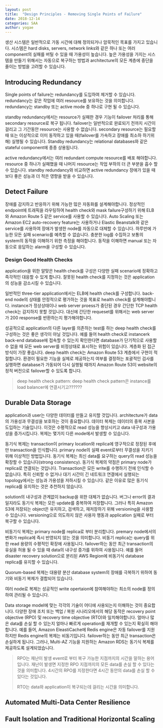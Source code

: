 ```yaml
---
layout: post
title:  "Design Principles - Removing Single Points of Failure"
date: 2018-12-14
categories: SAA
author: yogae
---
```


생산 시스템은 일반적으로 가동 시간에 대해 정의되거나 암묵적인 목표를 가지고 있습니다. 시스템은 hard disks, servers, network links와 같은 하나 또는 여러 component의 실패를 버틸 수 있을 때 가용성이 높습니다. 높은 가용성을 가지는 시스템을 만들기 위해서는 자동으로 복구하는 방법과 architecture의 모든 계층에 중단을 줄이는 방법을 고려할 수 있습니다.

## Introducing Redundancy

Single points of failure는 redundancy를 도입하여 제거할 수 있습니다. redundancy는 같은 작업에 여러 resource를 보유하는 것을 의미합니다. redundancy는 standby 또는 active mode 중 하나로 구현 될 수 있습니다.

standby redundancy에서는 resource가 실패한 경우 기능이 failover 처리를 통해 secondary resource로 복구 됩니다. failover는 일반적으로 완료되기 전까지 시간이 걸리고 그 기간동안 resource는 사용할 수 없습니다. secondary resource는 필요할 때 또는 이상적으로 이미 동작하고 있을 때(failover를 가속하고 장애를 최소하 하기위해) 실행될 수 있습니다. Standby redundancy는 relational databases와 같은 stateful component에 종종 상용됩니다.

active redundancy에서는 여러 redundant compute resource를 배포 해야합니다. resource 중 하나가 실패했을 때 나머지 resource는 작업 부하의 더 큰 부분을 흡수 할 수 있습니다. standby redundancy와 비교하면 active redundancy 장애가 있을 때 보다 좋은 성능과 더 적은 영향을 받을 수 있습니다.

## Detect Failure

장애를 감지하고 반응하기 위해 가능한 많은 자동화를 설계해야합니다. 정상적인 endpoint에 트래픽을 라우팅하여 health check와 mask failure구성하기 위해 ELB와 Amazon Route 5 같은 service를 사용할 수 있습니다. Auto Scaling 또는  Amazon EC2 auto-recovery feature는 사용하거나 Elastic Beanstalk와 같은 service를 사용하여 장애가 발생한 node를 자동으로 대체할 수 있습니다. 하루만에 가능한 모든 실패 scenario를 예측할 수 없습니다. 충분한 log를 수집하고 보통의 system의 동작을 이해하기 위한 측정을 해야합니다. 동작을 이해하면 manual 또는 자동으로 응답하는 alarm을 구성할 수 있습니다.

### Design Good Health Checks

application을 위한 알맞은 health check를 구성은 다양한 실패 scenario에 정확하고 즉각적인 대응할 수 있게 합니다. 잘못된 health check를 지정하는 것은 application의 성능을 감소시킬 수 있습니다.

일반적인 three-tier application에서는 ELB에 health check를 구성합니다. back-end node의 상태를 안정적으로 평가하는 것을 목표로 health check를 설계해야합니다. instance가 정상상태이나 web server proess가 중단된 경우 간단한 TCP health check는 감지하지 못할 것입니다. 대신에 간단한 requeset를 위해서는 web server가 200 response를 반환하는지 평가해야합니다.

성공적으로 application의 다른 layer를 의존하는 test를 하는 deep health check를 구성하는 것은 좋은 생각이 아닐 것입니다. 예를 들어 health check로 instancerk back-end database에 접속할 수 있는지 확인한다면 database가 단기적으로 사용할 수 없을 때 모든 web server를 비정상태로 표시하는 위험이 있습니다. 계층화 된 접근 방식이 가장 좋습니다.  deep health check는 Amazon Route 53 계층에서 구현이 적절합니다. 환경이 필요한 기능을 실제로 제공하는지 여부를 결정하는 포괄적인 검사를 실행하면 database가 가동되어 다시 실행될 때까지 Amazon Route 53이 website의 정적 버전으로 failover할 수 있도록 합니다.

> deep health check pattern: deep health check pattern은 instance를 load balancer에 연결시기고??????

## Durable Data Storage

application과 user는 다양한 데이터를 만들고 유지할 것입니다. architecture가 data의 가용성과 무결성을 보호하는 것이 중요합니다. 데이터 복제는 데이터의 중복 사본을 도입하는 기술입니다. 이것은 수평적으로 read 성능을 향상시키고 data 내구성과 가용성을 증가시킵니다. 복제는 몇가지 다른 mode에서 발생할 수 있습니다.

동기식 복제는 transaction이 primary location와 replica에 영구적으로 정장된 후에만 transaction을 인식합니다. primary node의 실패 event로부터 무결성을 지키기 위해 이상적인 방법입니다. 동기식 복제는 최신 data를 요구하는 query의 read 성능을 확장할 수 있습니다(strong consistency). 동기식 복제의 약점은 primary node가 replica로 연결되는 것입니다. Transaction은 모든 write를 수행하기 전에 인식할 수 없습니다. 특히 신뢰할 수 없거나 대기 시간이 긴 네트워크 연결에서 실행되는 topology에서는 성능과 가용성을 저하시킬 수 있습니다. 같은 이유로 많은 동기식 replica를 유지하는 것은 추천하지 않습니다.

solution의 내구성과 관계없이 backup을 위한 대체가 없습니다. 버그나 error의 결과일지라도 동기식 복제는 모든 update를 중복하여 저장합니다. 그러나 특히 Amazon S3에 저장되는 object은 유지하고, 검색하고, 재저장하기 위해 versioning을 사용할 수 있습니다. versioning으로 의도하지 않은 사용자 행동과 application 실패로 부터 복구할 수 있습니다.

비동기식 복제는 primary node를 replica로 부터 분리합니다. premary node에서의 변화가 replica에 즉시 반영되지 않는 것을 의미합니다. 비동기 replica는 query를 위한 read 용량의 수평적인 확장에 사용됩니다. failover하는 동안 최근 transaction의 유실을 허용 될 수 있을 때 data의 내구성 증가를 위하여 사용됩니다. 예를 들어 disaster recovery solution으로 분리된 AWS Region에 비동기식 database replica를 유지할 수 있습니다.

Quorum-based 복제는 대용량 분산 database system의 장애를 극복하기 위하여 동기와 비동기 복제가 결합되어 있습니다.

여러 node로 복제는 성공적인 write opertaion에 참여해야하는 최소의 node를 정의하여 관리될 수 있습니다. 

Data storage model에 맞는 각각의 기술이 어디에 사용되는지 이해하는 것이 중요합니다. 다양한 장애 조치 또는 백업 / 복원 시나리오에서의 해당 동작은  recovery point objective (RPO) 및 recovery time objective (RTO)와 일치해야합니다. 얼마나 많은 data를 손실 할 수 있는지 얼마나 빠르게 operation를 재개할 수 있는지 확실히 해야합니다. 예를 들어, Amazon EleastiCache에 Redis engine은 자동 failover를 지원하지만 Redis engine의 복제는 비동기입니다. failover하는 동안 최근 transaction은 손실하게 됩니다. 그러나, Multi-AZ 기능을 지원하는 Amazon RDS는 동기식 복제를 제공하도록 설계되었습니다.

> RPO는 재난이 발생 event로 부터 복구 가능한 지점까지의 시간을 말하는 용어입니다. 재난이 발생면 지정한 RPO 지점까지의 모든 data를 손실 할 수 있다는 것을 의미합니다. 4시간의 RPO를 지정한다면 4시간 동안의 data를 손실 할 수 있다는 것입니다.
>
> RTO는 data와 application이 복구되는데 걸리는 시간을 의미합니다. 

## Automated Multi-Data Center Resilience



## Fault Isolation and Traditional Horizontal Scaling

